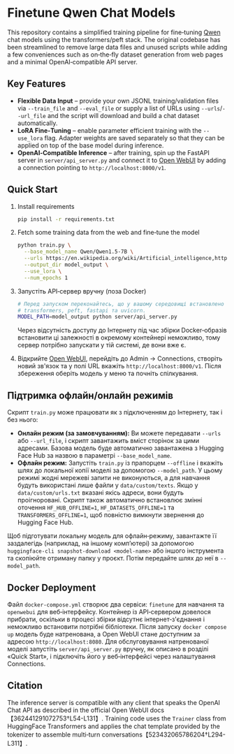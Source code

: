 # Finetune Qwen Chat Models

This repository contains a simplified training pipeline for fine‑tuning
[Qwen](https://huggingface.co/Qwen) chat models using the
transformers/peft stack.  The original codebase has been streamlined to
remove large data files and unused scripts while adding a few
conveniences such as on‑the‑fly dataset generation from web pages and a
minimal OpenAI‑compatible API server.

## Key Features

- **Flexible Data Input** – provide your own JSONL training/validation
  files via `--train_file` and `--eval_file` or supply a list of URLs
  using `--urls`/`--url_file` and the script will download and build a
  chat dataset automatically.
- **LoRA Fine‑Tuning** – enable parameter efficient training with the
  `--use_lora` flag.  Adapter weights are saved separately so that they
  can be applied on top of the base model during inference.
- **OpenAI‑Compatible Inference** – after training, spin up the
  FastAPI server in `server/api_server.py` and connect it to
  [Open WebUI](https://github.com/open-webui/open-webui) by adding a
  connection pointing to `http://localhost:8000/v1`.

## Quick Start

1.  Install requirements

    ```sh
    pip install -r requirements.txt
    ```

2.  Fetch some training data from the web and fine‑tune the model

    ```sh
    python train.py \
      --base_model_name Qwen/Qwen1.5-7B \
      --urls https://en.wikipedia.org/wiki/Artificial_intelligence,https://en.wikipedia.org/wiki/Machine_learning \
      --output_dir model_output \
      --use_lora \
      --num_epochs 1
    ```

3.  Запустіть API‑сервер вручну (поза Docker)

    ```sh
    # Перед запуском переконайтесь, що у вашому середовищі встановлено torch,
    # transformers, peft, fastapi та uvicorn.
    MODEL_PATH=model_output python server/api_server.py
    ```

    Через відсутність доступу до Інтернету під час збірки Docker‑образів
    встановити ці залежності в окремому контейнері неможливо, тому сервер
    потрібно запускати у тій системі, де вони вже є.

4.  Відкрийте [Open WebUI](http://localhost:8080), перейдіть до Admin → Connections,
    створіть новий зв'язок та у полі URL вкажіть `http://localhost:8000/v1`.
    Після збереження оберіть модель у меню та почніть спілкування.

## Підтримка офлайн/онлайн режимів

Скрипт `train.py` може працювати як з підключенням до Інтернету, так і без нього:

- **Онлайн режим (за замовчуванням):** Ви можете передавати `--urls` або `--url_file`, і
  скрипт завантажить вміст сторінок за цими адресами. Базова модель буде
  автоматично завантажена з Hugging Face Hub за назвою в параметрі
  `--base_model_name`.
- **Офлайн режим:** Запустіть `train.py` із прапорцем `--offline` і вкажіть
  шлях до локальної копії моделі за допомогою `--model_path`. У цьому
  режимі жодні мережеві запити не виконуються, а для навчання будуть
  використані лише файли у `data/custom/texts`. Якщо у `data/custom/urls.txt`
  вказані якісь адреси, вони будуть проігноровані. Скрипт також автоматично
  встановлює змінні оточення `HF_HUB_OFFLINE=1`, `HF_DATASETS_OFFLINE=1` та
  `TRANSFORMERS_OFFLINE=1`, щоб повністю вимкнути звернення до Hugging Face Hub.

Щоб підготувати локальну модель для офлайн‑режиму, завантажте її
заздалегідь (наприклад, на іншому комп’ютері) за допомогою
`huggingface-cli snapshot-download <model-name>` або іншого інструмента
та скопіюйте отриману папку у проєкт. Потім передайте шлях до неї в
`--model_path`.

## Docker Deployment

Файл `docker-compose.yml` створює два сервіси: `finetune` для навчання
та `openwebui` для веб‑інтерфейсу. Контейнер із API‑сервером
довелося прибрати, оскільки в процесі збірки відсутнє інтернет‑з'єднання
і неможливо встановити потрібні бібліотеки. Після запуску
`docker compose up` модель буде натренована, а Open WebUI стане
доступним за адресою `http://localhost:8080`.  Для обслуговування
натренованої моделі запустіть `server/api_server.py` вручну, як
описано в розділі «Quick Start», і підключіть його у веб‑інтерфейсі через
налаштування Connections.

## Citation

The inference server is compatible with any client that speaks the
OpenAI Chat API as described in the official Open WebUI docs
【362441291072753†L54-L131】.  Training code uses the `Trainer` class from
HuggingFace Transformers and applies the chat template provided by the
tokenizer to assemble multi‑turn conversations【523432065786204†L294-L311】.